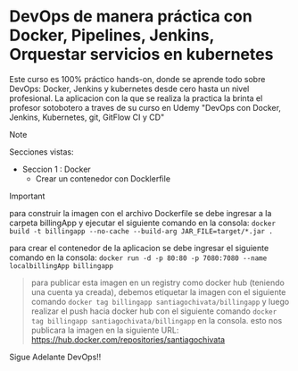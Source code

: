# DevOps de manera práctica con Docker, Pipelines, Jenkins, Orquestar servicios en kubernetes

Este curso es 100% práctico hands-on, donde se aprende todo sobre DevOps: Docker, Jenkins y kubernetes desde cero hasta un nivel profesional.
La aplicacion con la que se realiza la practica la brinta el profesor sotobotero a traves de su curso en Udemy "DevOps con Docker, Jenkins, Kubernetes, git, GitFlow CI y CD"


> [!NOTE]
> Secciones vistas:
> - Seccion 1 : Docker
>   * Crear un contenedor con Docklerfile

> [!IMPORTANT]
> para construir la imagen con el archivo Dockerfile se debe ingresar a la carpeta billingApp y ejecutar el siguiente comando  en la consola: ```docker build -t billingapp --no-cache --build-arg JAR_FILE=target/*.jar . ```
>
> para crear el contenedor de la aplicacion se debe ingresar el siguiente comando en la consola: ``` docker run -d -p 80:80 -p 7080:7080 --name localbillingApp billingapp ```

> para publicar esta imagen en un registry como docker hub (teniendo una cuenta ya creada), debemos etiquetar la imagen con el siguiente comando ```docker tag billingapp santiagochivata/billingapp``` y luego realizar el push hacia docker hub con el siguiente comando ```docker tag billingapp santiagochivata/billingapp``` en la consola.
esto nos publicara la imagen en la siguiente URL: https://hub.docker.com/repositories/santiagochivata 


Sigue Adelante DevOps!!